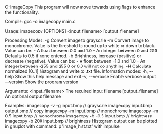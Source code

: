 C-ImageCopy
This program will now move towards using flags to enhance the functionality.

Compile: gcc -o imagecopy main.c

Usage: imagecopy [OPTIONS] <input_filename> [output_filename]

Processing Modes:
  -g                   Convert image to grayscale
  -m <value>           Convert image to monochrome.
                       Value is the threshold to round up to
                       white or down to black.
                       Value can be:
                       - A float between 0.0 and 1.0
                       - An integer between 0 and 255
                       Defaults to 0.5 if none entered.
  -b <value>           Brightness, increase (positive) or
                       decrease (negative).
                       Value can be:
                       - A float between -1.0 and 1.0
                       - An integer between -255 and 255
                       0 or 0.0 will not do anything.
  -H                   Calculate normalized [0..1] histogram and write to .txt file.
Information modes:
  -h, --help           Show this help message and exit
  -v, --verbose        Enable verbose output
  --version            Show the program version

Arguments:
  <input_filename>  The required input filename
  [output_filename]  An optional output filename

Examples:
  imagecopy -v -g input.bmp       // grayscale
  imagecopy input.bmp output.bmp  // copy
  imagecopy -m input.bmp          // monochrome
  imagecopy -m 0.5 input.bmp      // monochrome
  imagecopy -b -0.5 input.bmp     // brightness
  imagecopy -b 200 input.bmp      // brightness
Histogram output can be plotted in gnuplot with command:
p 'image_hist.txt' with impulse